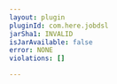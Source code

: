 ```yaml
---
layout: plugin
pluginId: com.here.jobdsl
jarSha1: INVALID
isJarAvailable: false
error: NONE
violations: []

---
```

